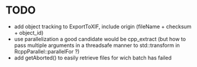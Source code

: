 # TODO
- add object tracking to ExportToXIF, include origin (fileName + checksum + object_id)
- use parallelization a good candidate would be cpp_extract (but how to pass multiple arguments in a threadsafe manner to std::transform in RcppParallel::parallelFor ?)
- add getAborted() to easily retrieve files for wich batch has failed
